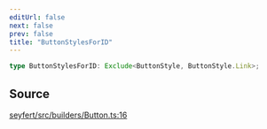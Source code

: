 ```yaml
---
editUrl: false
next: false
prev: false
title: "ButtonStylesForID"
---
```


```ts
type ButtonStylesForID: Exclude<ButtonStyle, ButtonStyle.Link>;
```

## Source

[seyfert/src/builders/Button.ts:16](https://github.com/potoland/potocuit/blob/e332d7a/src/builders/Button.ts#L16)
